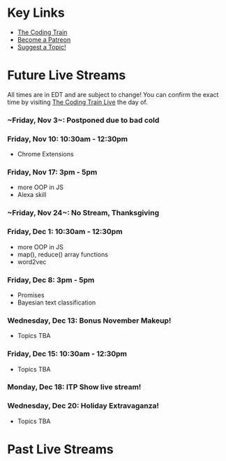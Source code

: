 # Key Links
* [The Coding Train](https://www.youtube.com/user/shiffman/)
* [Become a Patreon](http://patreon.com/codingtrain "Coding Train - Patreon")
* [Suggest a Topic!](https://github.com/CodingTrain/Rainbow-Topics/)

# Future Live Streams

All times are in EDT and are subject to change! You can confirm the exact time by visiting [The Coding Train Live](https://www.youtube.com/user/shiffman/) the day of.

### ~Friday, Nov 3~: Postponed due to bad cold

### Friday, Nov 10: 10:30am - 12:30pm
* Chrome Extensions

### Friday, Nov 17: 3pm - 5pm
* more OOP in JS
* Alexa skill 

### ~Friday, Nov 24~: No Stream, Thanksgiving

### Friday, Dec 1: 10:30am - 12:30pm
* more OOP in JS
* map(), reduce() array functions
* word2vec

### Friday, Dec 8: 3pm - 5pm
* Promises
* Bayesian text classification

### Wednesday, Dec 13: Bonus November Makeup!
* Topics TBA

### Friday, Dec 15: 10:30am - 12:30pm
* Topics TBA

### Monday, Dec 18: ITP Show live stream!

### Wednesday, Dec 20: Holiday Extravaganza!
* Topics TBA

# Past Live Streams



